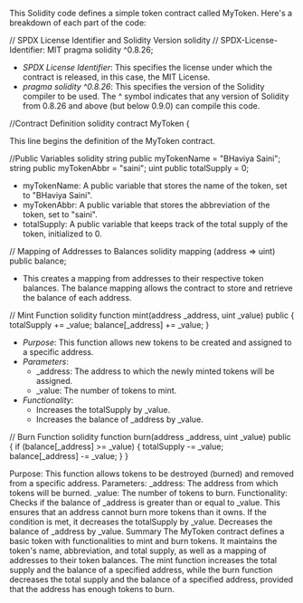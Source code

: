 This Solidity code defines a simple token contract called MyToken. Here's a breakdown of each part of the code:

// SPDX License Identifier and Solidity Version
solidity
// SPDX-License-Identifier: MIT
pragma solidity ^0.8.26;

- *SPDX License Identifier*: This specifies the license under which the contract is released, in this case, the MIT License.
- *pragma solidity ^0.8.26*: This specifies the version of the Solidity compiler to be used. The ^ symbol indicates that any version of Solidity from 0.8.26 and above (but below 0.9.0) can compile this code.

//Contract Definition
solidity
contract MyToken {

This line begins the definition of the MyToken contract.

//Public Variables
solidity
string public myTokenName = "BHaviya Saini";
string public myTokenAbbr = "saini";
uint public totalSupply = 0;

- myTokenName: A public variable that stores the name of the token, set to "BHaviya Saini".
- myTokenAbbr: A public variable that stores the abbreviation of the token, set to "saini".
- totalSupply: A public variable that keeps track of the total supply of the token, initialized to 0.

// Mapping of Addresses to Balances
solidity
mapping (address => uint) public balance;

- This creates a mapping from addresses to their respective token balances. The balance mapping allows the contract to store and retrieve the balance of each address.

// Mint Function
solidity
function mint(address _address, uint _value) public {
    totalSupply += _value;
    balance[_address] += _value;
}

- *Purpose*: This function allows new tokens to be created and assigned to a specific address.
- *Parameters*:
  - _address: The address to which the newly minted tokens will be assigned.
  - _value: The number of tokens to mint.
- *Functionality*: 
  - Increases the totalSupply by _value.
  - Increases the balance of _address by _value.

// Burn Function
solidity
function burn(address _address, uint _value) public {
    if (balance[_address] >= _value) {
        totalSupply -= _value;
        balance[_address] -= _value;
    }
}

Purpose: This function allows tokens to be destroyed (burned) and removed from a specific address.
Parameters:
_address: The address from which tokens will be burned.
_value: The number of tokens to burn.
Functionality:
Checks if the balance of _address is greater than or equal to _value. This ensures that an address cannot burn more tokens than it owns.
If the condition is met, it decreases the totalSupply by _value.
Decreases the balance of _address by _value.
Summary
The MyToken contract defines a basic token with functionalities to mint and burn tokens. It maintains the token's name, abbreviation, and total supply, as well as a mapping of addresses to their token balances. The mint function increases the total supply and the balance of a specified address, while the burn function decreases the total supply and the balance of a specified address, provided that the address has enough tokens to burn.







